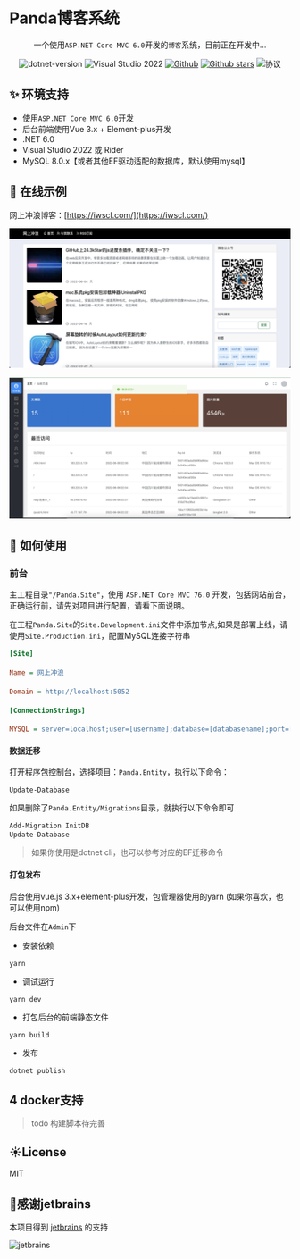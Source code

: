 # Panda博客系统

<div align="center">

一个使用`ASP.NET Core MVC 6.0`开发的`博客`系统，目前正在开发中...

 ![dotnet-version](https://img.shields.io/badge/.NET%206.0-blue)  ![Visual Studio 2022](https://img.shields.io/badge/Visual%20Studio%20-2022-blueviolet)     [![Github](https://img.shields.io/badge/%20-github-%2324292e)](https://github.com/coolqingcheng/Panda) [![Github stars](https://img.shields.io/github/stars/coolqingcheng/Panda)](https://github.com/coolqingcheng/Panda)  ![协议](https://img.shields.io/github/license/coolqingcheng/Panda)

 </div>

## ✨ 环境支持

- 使用`ASP.NET Core MVC 6.0`开发
- 后台前端使用Vue 3.x + Element-plus开发
- .NET 6.0
- Visual Studio 2022 或 Rider
- MySQL 8.0.x【或者其他EF驱动适配的数据库，默认使用mysql】

## 🥩 在线示例

网上冲浪博客：[https://iwscl.com/](https://iwscl.com/)


![alt 主页截图](./imgs/img1.png)


![alt 后台截图](./imgs/img2.png)


## 🚗 如何使用
###  前台

主工程目录`"/Panda.Site"`，使用 `ASP.NET Core MVC 76.0` 开发，包括网站前台，正确运行前，请先对项目进行配置，请看下面说明。


在工程`Panda.Site`的`Site.Development.ini`文件中添加节点,如果是部署上线，请使用`Site.Production.ini`，配置MySQL连接字符串

``` ini
[Site]

Name = 网上冲浪

Domain = http://localhost:5052

[ConnectionStrings]

MYSQL = server=localhost;user=[username];database=[databasename];port=[port];password=[password];SslMode=None

```

#### 数据迁移

打开程序包控制台，选择项目：`Panda.Entity`，执行以下命令：

```shell
Update-Database
```

如果删除了`Panda.Entity/Migrations`目录，就执行以下命令即可

```shell
Add-Migration InitDB
Update-Database
```

> 如果你使用是dotnet cli，也可以参考对应的EF迁移命令

#### 打包发布

后台使用vue.js 3.x+element-plus开发，包管理器使用的yarn (如果你喜欢，也可以使用npm)

后台文件在`Admin`下


- 安装依赖

```shell
yarn
```

- 调试运行

```shell
yarn dev
```

- 打包后台的前端静态文件

```shell
yarn build
```

- 发布

```shell
dotnet publish
```


## 4 docker支持

> todo 构建脚本待完善

## ☀️License

MIT

## 💖感谢jetbrains

本项目得到  [jetbrains](https://jb.gg/OpenSourceSupport) 的支持

![jetbrains](https://resources.jetbrains.com/storage/products/company/brand/logos/jb_beam.svg)
